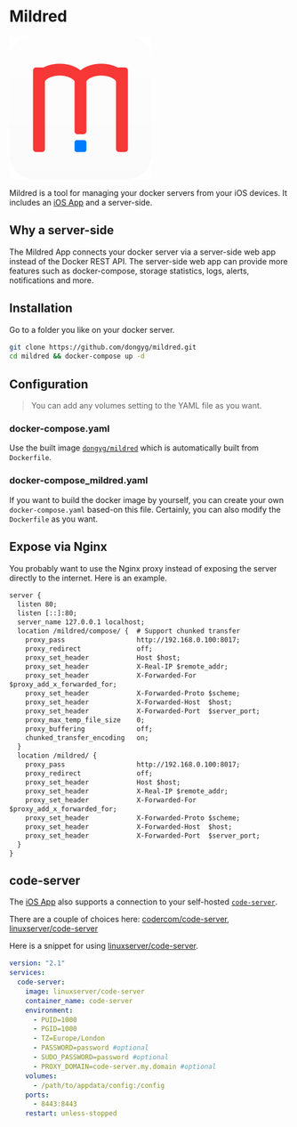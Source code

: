 # Mildred

![Mildred](./code/static/mildred256.png)

Mildred is a tool for managing your docker servers from your iOS devices. It includes an [iOS App](https://apps.apple.com/us/app/id1522800022) and a server-side.

## Why a server-side

The Mildred App connects your docker server via a server-side web app instead of the Docker REST API. The server-side web app can provide more features such as docker-compose, storage statistics, logs, alerts, notifications and more.

## Installation

Go to a folder you like on your docker server.

```bash
git clone https://github.com/dongyg/mildred.git
cd mildred && docker-compose up -d
```

## Configuration

>You can add any volumes setting to the YAML file as you want.

### docker-compose.yaml

Use the built image [`dongyg/mildred`](https://hub.docker.com/r/dongyg/mildred) which is automatically built from `Dockerfile`.

### docker-compose_mildred.yaml

If you want to build the docker image by yourself, you can create your own `docker-compose.yaml` based-on this file. Certainly, you can also modify the `Dockerfile` as you want.


## Expose via Nginx

You probably want to use the Nginx proxy instead of exposing the server directly to the internet. Here is an example.

```
server {
  listen 80;
  listen [::]:80;
  server_name 127.0.0.1 localhost;
  location /mildred/compose/ {  # Support chunked transfer
    proxy_pass                  http://192.168.0.100:8017;
    proxy_redirect              off;
    proxy_set_header            Host $host;
    proxy_set_header            X-Real-IP $remote_addr;
    proxy_set_header            X-Forwarded-For $proxy_add_x_forwarded_for;
    proxy_set_header            X-Forwarded-Proto $scheme;
    proxy_set_header            X-Forwarded-Host  $host;
    proxy_set_header            X-Forwarded-Port  $server_port;
    proxy_max_temp_file_size    0;
    proxy_buffering             off;
    chunked_transfer_encoding   on;
  }
  location /mildred/ {
    proxy_pass                  http://192.168.0.100:8017;
    proxy_redirect              off;
    proxy_set_header            Host $host;
    proxy_set_header            X-Real-IP $remote_addr;
    proxy_set_header            X-Forwarded-For $proxy_add_x_forwarded_for;
    proxy_set_header            X-Forwarded-Proto $scheme;
    proxy_set_header            X-Forwarded-Host  $host;
    proxy_set_header            X-Forwarded-Port  $server_port;
  }
}
```


## code-server

The [iOS App](https://apps.apple.com/us/app/id1522800022) also supports a connection to your self-hosted [`code-server`](https://github.com/cdr/code-server).

There are a couple of choices here: [codercom/code-server](https://hub.docker.com/r/codercom/code-server), [linuxserver/code-server](https://hub.docker.com/r/linuxserver/code-server)

Here is a snippet for using [linuxserver/code-server](https://hub.docker.com/r/linuxserver/code-server).

```yaml
version: "2.1"
services:
  code-server:
    image: linuxserver/code-server
    container_name: code-server
    environment:
      - PUID=1000
      - PGID=1000
      - TZ=Europe/London
      - PASSWORD=password #optional
      - SUDO_PASSWORD=password #optional
      - PROXY_DOMAIN=code-server.my.domain #optional
    volumes:
      - /path/to/appdata/config:/config
    ports:
      - 8443:8443
    restart: unless-stopped
```
